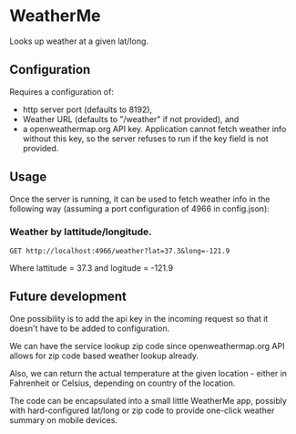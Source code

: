 # WeatherMe
Looks up weather at a given lat/long.

## Configuration

<p>Requires a configuration of:</p>
<ul>
<li>http server port (defaults to 8192),</li>
<li>Weather URL (defaults to "/weather" if not provided), and </li>
<li>a openweathermap.org API key. Application cannot fetch weather info without this key, so the server refuses to run if the key field is not provided.</li>
</ul>


## Usage

Once the server is running, it can be used to fetch weather info in the following way (assuming a port configuration of 4966 in config.json):

### Weather by lattitude/longitude.

    GET http://localhost:4966/weather?lat=37.3&long=-121.9

Where lattitude = 37.3 and logitude = -121.9

## Future development

One possibility is to add the api key in the incoming request so that it doesn't have to be added to configuration.

We can have the service lookup zip code since openweathermap.org API allows for zip code based weather lookup already.

Also, we can return the actual temperature at the given location - either in Fahrenheit or Celsius, depending on country of the location. 

The code can be encapsulated into a small little WeatherMe app, possibly with hard-configured lat/long or zip code to provide one-click weather summary on mobile devices.

